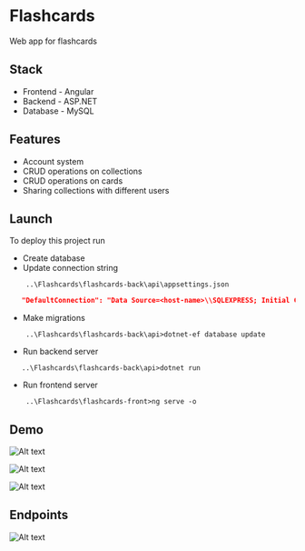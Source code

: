 # Flashcards

Web app for flashcards


## Stack

- Frontend - Angular
- Backend - ASP.NET
- Database - MySQL


## Features

- Account system
- CRUD operations on collections
- CRUD operations on cards
- Sharing collections with different users


## Launch

To deploy this project run

- Create database
- Update connection string
```CMD
    ..\Flashcards\flashcards-back\api\appsettings.json
```
```json
   "DefaultConnection": "Data Source=<host-name>\\SQLEXPRESS; Initial Catalog=<database name>;..."
```
- Make migrations
```CMD
    ..\Flashcards\flashcards-back\api>dotnet-ef database update
```
- Run backend server
```CMD
   ..\Flashcards\flashcards-back\api>dotnet run 
```
- Run frontend server
```CMD
    ..\Flashcards\flashcards-front>ng serve -o
```


## Demo
![Alt text](/../master/screenshots/login.png?raw=true "Login page")

![Alt text](/../master/screenshots/collections.png?raw=true "Collections page")

![Alt text](/../master/screenshots/cards.png?raw=true "Cards page")


## Endpoints
![Alt text](/../master/screenshots/endpoints.png?raw=true "Endpoints")
